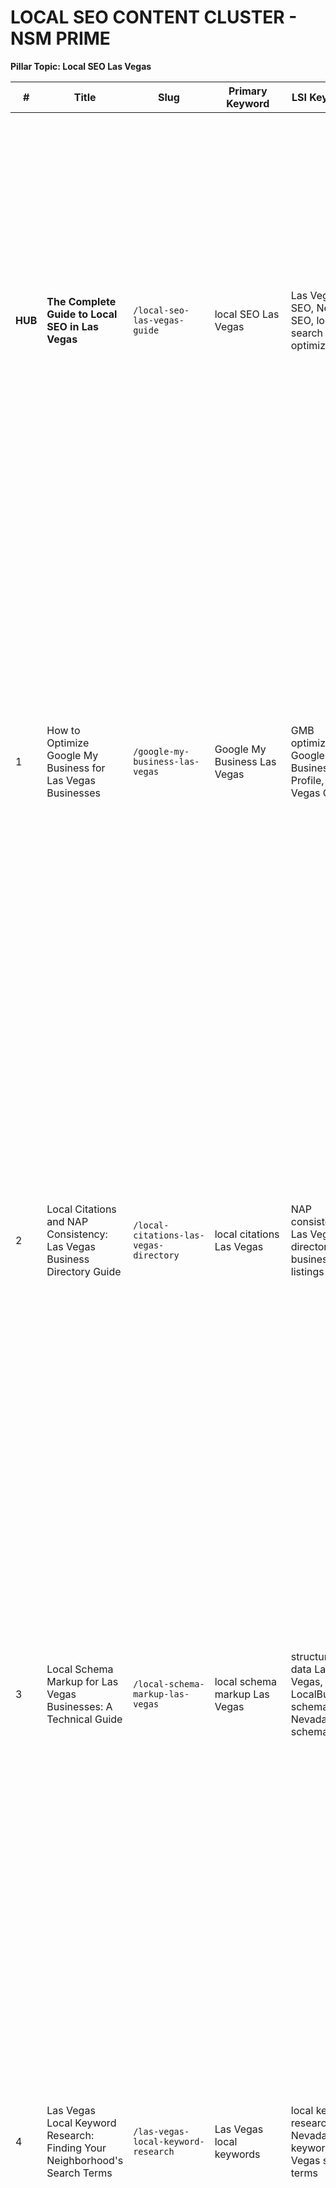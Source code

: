 # LOCAL SEO CONTENT CLUSTER - NSM PRIME
**Pillar Topic: Local SEO Las Vegas**

| # | Title | Slug | Primary Keyword | LSI Keywords | Search Intent | H2-H3 Outline | Internal Links | FAQ Questions | Meta Title | Meta Description |
|---|-------|------|----------------|--------------|---------------|----------------|----------------|---------------|------------|------------------|
| **HUB** | **The Complete Guide to Local SEO in Las Vegas** | `/local-seo-las-vegas-guide` | local SEO Las Vegas | Las Vegas SEO, Nevada SEO, local search optimization | Informational | **H2:** What is Local SEO? **H3:** Local vs National SEO<br>**H2:** Las Vegas Market Analysis **H3:** Competition Landscape, Consumer Behavior<br>**H2:** Google My Business Optimization **H3:** Profile Setup, Review Management<br>**H2:** Local Citations & NAP **H3:** Directory Listings, Schema Markup<br>**H2:** Content Strategy **H3:** Location Pages, Local Keywords<br>**H2:** Measuring Success **H3:** KPIs, Analytics Setup | **Hub→Clusters:** Links to all 10 cluster posts<br>**Hub→Services:** /services/seo/, /services/digital-marketing/<br>**Cluster→Hub:** All clusters link back to hub | What is local SEO and why is it important?<br>How long does local SEO take to show results?<br>What's the difference between local and national SEO?<br>How much does local SEO cost in Las Vegas?<br>Which local SEO strategies work best for Nevada businesses? | Complete Local SEO Guide Las Vegas | Expert Insights - NSM Prime | Master local SEO in Las Vegas with our comprehensive guide. Boost your business visibility, attract local customers, and dominate Nevada search results. |
| 1 | How to Optimize Google My Business for Las Vegas Businesses | `/google-my-business-las-vegas` | Google My Business Las Vegas | GMB optimization, Google Business Profile, Las Vegas GMB | Informational/Commercial | **H2:** GMB Setup Essentials **H3:** Business Information Accuracy, Category Selection<br>**H2:** Profile Optimization **H3:** Photos & Videos, Business Description<br>**H2:** Review Management **H3:** Response Strategies, Review Generation<br>**H2:** Posts & Updates **H3:** Content Calendar, Event Promotion<br>**H2:** Local Pack Rankings **H3:** Ranking Factors, Competition Analysis<br>**H2:** GMB Analytics **H3:** Insights Dashboard, Performance Tracking | **→Hub:** Local SEO Las Vegas Guide<br>**→Cluster:** Local Citations (#2), Review Management (#8)<br>**→Service:** /services/seo/, /services/digital-marketing/ | How do I claim my Google My Business listing?<br>What photos should I add to my GMB profile?<br>How often should I post on Google My Business?<br>Why isn't my business showing in Google Maps?<br>How do I respond to negative reviews professionally? | Google My Business Optimization Las Vegas | GMB Tips - NSM Prime | Optimize your Google My Business for Las Vegas success. Learn GMB best practices, review management, and local pack ranking strategies that drive customers. |
| 2 | Local Citations and NAP Consistency: Las Vegas Business Directory Guide | `/local-citations-las-vegas-directory` | local citations Las Vegas | NAP consistency, Las Vegas directories, business listings | Informational | **H2:** What Are Local Citations? **H3:** Citation Types, Importance for Local SEO<br>**H2:** NAP Consistency Rules **H3:** Name, Address, Phone Standards<br>**H2:** Top Las Vegas Directories **H3:** City-Specific Platforms, Industry Directories<br>**H2:** Citation Building Strategy **H3:** Manual vs Automated, Prioritization<br>**H2:** Citation Cleanup **H3:** Duplicate Detection, Inconsistency Fixes<br>**H2:** Nevada-Specific Listings **H3:** State Directories, Regional Platforms | **→Hub:** Local SEO Las Vegas Guide<br>**→Cluster:** GMB Optimization (#1), Schema Markup (#3)<br>**→Service:** /services/seo/ | What are local citations and why do they matter?<br>How many citations does my Las Vegas business need?<br>What happens if my NAP information is inconsistent?<br>Which directories are most important for Nevada businesses?<br>Should I use citation building services? | Local Citations Las Vegas | Directory Listings Guide - NSM Prime | Build powerful local citations for your Las Vegas business. Master NAP consistency, discover top Nevada directories, and boost local search rankings. |
| 3 | Local Schema Markup for Las Vegas Businesses: A Technical Guide | `/local-schema-markup-las-vegas` | local schema markup Las Vegas | structured data Las Vegas, LocalBusiness schema, Nevada schema | Informational/Technical | **H2:** Schema Markup Basics **H3:** What is Schema, Why It Matters<br>**H2:** LocalBusiness Schema **H3:** Required Properties, Implementation<br>**H2:** Las Vegas-Specific Schema **H3:** Address Markup, Service Areas<br>**H2:** Review Schema **H3:** Review Markup, Rating Implementation<br>**H2:** Event Schema **H3:** Local Events, Nevada Conferences<br>**H2:** Testing & Validation **H3:** Google Tools, Rich Results Testing | **→Hub:** Local SEO Las Vegas Guide<br>**→Cluster:** Citations (#2), Local Keywords (#4)<br>**→Service:** /services/web-development/, /services/seo/ | What is schema markup and do I need it?<br>How do I add LocalBusiness schema to my website?<br>Will schema markup improve my Las Vegas rankings?<br>What schema types are most important for local businesses?<br>How do I test if my schema is working correctly? | Local Schema Markup Las Vegas | Technical SEO Guide - NSM Prime | Implement local schema markup for your Las Vegas business. Learn LocalBusiness structured data, review schema, and technical SEO strategies that work. |
| 4 | Las Vegas Local Keyword Research: Finding Your Neighborhood's Search Terms | `/las-vegas-local-keyword-research` | Las Vegas local keywords | local keyword research, Nevada keywords, Las Vegas search terms | Informational | **H2:** Local Keyword Fundamentals **H3:** Geo-Modified Keywords, Search Intent<br>**H2:** Las Vegas Neighborhoods **H3:** Summerlin, Henderson, Downtown Keywords<br>**H2:** Research Tools & Techniques **H3:** Google Tools, Local Competitor Analysis<br>**H2:** Keyword Mapping Strategy **H3:** Service + Location, Long-tail Opportunities<br>**H2:** Nevada-Specific Terms **H3:** Regional Language, Local Landmarks<br>**H2:** Seasonal Keywords **H3:** Tourism Impact, Event-Based Terms | **→Hub:** Local SEO Las Vegas Guide<br>**→Cluster:** Content Strategy (#5), Neighborhood SEO (#6)<br>**→Service:** /services/seo/, /services/digital-marketing/ | How do I find local keywords for my Las Vegas business?<br>Should I target specific Las Vegas neighborhoods?<br>What's the difference between local and national keywords?<br>How do I research my local competitors' keywords?<br>Which Las Vegas landmarks should I include in my content? | Las Vegas Local Keyword Research | SEO Strategy Guide - NSM Prime | Master local keyword research for Las Vegas businesses. Discover neighborhood-specific terms, competitor strategies, and Nevada search patterns that convert. |
| 5 | Creating Location-Based Content That Ranks in Las Vegas | `/location-based-content-las-vegas` | Las Vegas location content | local content marketing, Nevada content strategy, Las Vegas blog topics | Informational/Commercial | **H2:** Local Content Strategy **H3:** Content Types, Editorial Calendar<br>**H2:** Las Vegas-Focused Topics **H3:** City Events, Local News Integration<br>**H2:** Neighborhood Content **H3:** Area Guides, Local Business Features<br>**H2:** Content Optimization **H3:** Local Keywords, Internal Linking<br>**H2:** User-Generated Content **H3:** Customer Stories, Local Testimonials<br>**H2:** Content Distribution **H3:** Social Media, Local Partnerships | **→Hub:** Local SEO Las Vegas Guide<br>**→Cluster:** Local Keywords (#4), Social Media (#9)<br>**→Service:** /services/content-marketing/, /services/digital-marketing/ | What type of local content should I create for my Las Vegas business?<br>How often should I publish location-based content?<br>Should I write about Las Vegas events and news?<br>How do I make my content locally relevant?<br>What local content performs best for Nevada businesses? | Las Vegas Location Content Strategy | Local Marketing Guide - NSM Prime | Create compelling location-based content for Las Vegas success. Learn local content strategies, neighborhood topics, and Nevada marketing tactics that engage. |
| 6 | Neighborhood SEO: Dominating Summerlin, Henderson, and Downtown Las Vegas | `/neighborhood-seo-las-vegas-areas` | Las Vegas neighborhood SEO | Summerlin SEO, Henderson SEO, downtown Las Vegas SEO | Commercial | **H2:** Neighborhood SEO Strategy **H3:** Area-Specific Optimization, Local Competition<br>**H2:** Summerlin Market Analysis **H3:** Demographics, Business Opportunities<br>**H2:** Henderson Optimization **H3:** Local Directories, Community Engagement<br>**H2:** Downtown Las Vegas **H3:** Business District, Tourist Market<br>**H2:** Location Page Creation **H3:** Service Area Pages, Local Landing Pages<br>**H2:** Multi-Location Strategy **H3:** Scaling Across Neighborhoods | **→Hub:** Local SEO Las Vegas Guide<br>**→Cluster:** Local Keywords (#4), GMB (#1)<br>**→Service:** /services/seo/, /services/web-development/ | Should I create separate pages for different Las Vegas neighborhoods?<br>How do I optimize for multiple locations in Nevada?<br>Which Las Vegas area has the most business potential?<br>How do I compete with established businesses in Summerlin?<br>What's the best way to target Henderson customers? | Las Vegas Neighborhood SEO | Summerlin Henderson Guide - NSM Prime | Dominate Las Vegas neighborhood search results. Learn area-specific SEO strategies for Summerlin, Henderson, downtown, and Nevada community targeting. |
| 7 | Local Link Building Strategies for Las Vegas Businesses | `/local-link-building-las-vegas` | Las Vegas local link building | Nevada backlinks, local link building, Las Vegas partnerships | Informational/Commercial | **H2:** Local Link Building Basics **H3:** Authority vs Relevance, Link Quality<br>**H2:** Las Vegas Business Partnerships **H3:** Chamber of Commerce, Local Associations<br>**H2:** Community Engagement **H3:** Event Sponsorships, Local Charities<br>**H2:** Local Media Outreach **H3:** Nevada Publications, Press Releases<br>**H2:** Resource Page Links **H3:** Local Business Directories, Industry Resources<br>**H2:** Link Building Outreach **H3:** Email Templates, Relationship Building | **→Hub:** Local SEO Las Vegas Guide<br>**→Cluster:** Citations (#2), Community Marketing (#10)<br>**→Service:** /services/seo/, /services/digital-marketing/ | How do I get backlinks from other Las Vegas businesses?<br>Which local organizations should I join for SEO benefits?<br>How important are local backlinks for Nevada businesses?<br>What's the best way to reach out to Las Vegas media?<br>Should I sponsor local events for link building? | Las Vegas Local Link Building | SEO Strategies Guide - NSM Prime | Build powerful local backlinks for your Las Vegas business. Master community partnerships, media outreach, and Nevada link building strategies that work. |
| 8 | Online Review Management for Las Vegas Businesses | `/online-review-management-las-vegas` | Las Vegas online reviews | review management Nevada, Google reviews Las Vegas, reputation management | Commercial | **H2:** Review Platform Overview **H3:** Google, Yelp, Facebook Reviews<br>**H2:** Review Generation Strategy **H3:** Customer Timing, Request Methods<br>**H2:** Response Best Practices **H3:** Professional Responses, Damage Control<br>**H2:** Review Monitoring **H3:** Alert Systems, Reputation Tracking<br>**H2:** Negative Review Recovery **H3:** Response Templates, Improvement Plans<br>**H2:** Las Vegas Review Trends **H3:** Local Consumer Behavior, Industry Patterns | **→Hub:** Local SEO Las Vegas Guide<br>**→Cluster:** GMB (#1), Reputation Management (#11)<br>**→Service:** /services/digital-marketing/, /services/social-media/ | How do I get more Google reviews for my Las Vegas business?<br>What's the best way to respond to negative reviews?<br>How many reviews does my Nevada business need?<br>Should I ask customers for reviews directly?<br>How do reviews affect my local search rankings? | Las Vegas Online Review Management | Reputation Guide - NSM Prime | Master online review management for your Las Vegas business. Learn review generation, response strategies, and Nevada reputation management tactics. |
| 9 | Local Social Media Marketing in Las Vegas | `/local-social-media-marketing-las-vegas` | Las Vegas social media marketing | local social media Nevada, Las Vegas Facebook marketing, Nevada Instagram | Informational/Commercial | **H2:** Platform-Specific Strategy **H3:** Facebook, Instagram, Nextdoor<br>**H2:** Las Vegas Content Ideas **H3:** Local Events, Behind-the-Scenes<br>**H2:** Community Engagement **H3:** Local Hashtags, Nevada Groups<br>**H2:** Geo-Targeting Options **H3:** Location-Based Ads, Local Audiences<br>**H2:** User-Generated Content **H3:** Customer Features, Local Testimonials<br>**H2:** Social Media Analytics **H3:** Local Metrics, ROI Tracking | **→Hub:** Local SEO Las Vegas Guide<br>**→Cluster:** Content Strategy (#5), Review Management (#8)<br>**→Service:** /services/social-media/, /services/digital-marketing/ | Which social media platforms work best for Las Vegas businesses?<br>How do I use local hashtags effectively in Nevada?<br>Should I join local Facebook groups for my business?<br>What type of local content gets the most engagement?<br>How do I target Las Vegas customers on social media? | Las Vegas Social Media Marketing | Local Strategy Guide - NSM Prime | Boost your Las Vegas business with local social media marketing. Learn platform strategies, community engagement, and Nevada social tactics that convert. |
| 10 | Las Vegas Local Community Marketing and Event Strategies | `/las-vegas-community-marketing-events` | Las Vegas community marketing | Nevada event marketing, local community engagement, Las Vegas networking | Commercial | **H2:** Community Marketing Benefits **H3:** Brand Awareness, Local Authority<br>**H2:** Las Vegas Event Calendar **H3:** Annual Events, Seasonal Opportunities<br>**H2:** Partnership Strategies **H3:** Cross-Promotion, Joint Ventures<br>**H2:** Sponsorship Opportunities **H3:** ROI Analysis, Brand Placement<br>**H2:** Networking Best Practices **H3:** Chamber Events, Industry Meetups<br>**H2:** Event Marketing Tactics **H3:** Promotion, Follow-up Strategies | **→Hub:** Local SEO Las Vegas Guide<br>**→Cluster:** Social Media (#9), Link Building (#7)<br>**→Service:** /services/digital-marketing/, /services/content-marketing/ | How do I get involved in the Las Vegas business community?<br>Which local events should I sponsor for maximum exposure?<br>How do I network effectively at Nevada business events?<br>What's the ROI of community marketing in Las Vegas?<br>Should I host my own local events for marketing? | Las Vegas Community Marketing | Event Strategy Guide - NSM Prime | Grow your Las Vegas business through community marketing and events. Learn networking strategies, sponsorship opportunities, and Nevada engagement tactics. |
| 11 | Mobile Local Search Optimization for Las Vegas Tourism | `/mobile-local-search-las-vegas-tourism` | mobile local search Las Vegas | Las Vegas mobile SEO, tourism mobile marketing, Nevada mobile optimization | Informational/Commercial | **H2:** Mobile Search Behavior **H3:** Tourist Patterns, Local vs Visitor Intent<br>**H2:** Mobile-First Optimization **H3:** Page Speed, Mobile UX<br>**H2:** Voice Search Strategy **H3:** Natural Language, Local Queries<br>**H2:** Tourism Market Tactics **H3:** Hotel Partnerships, Visitor Guides<br>**H2:** Location-Based Features **H3:** Maps Integration, Direction Optimization<br>**H2:** Mobile Analytics **H3:** User Behavior, Conversion Tracking | **→Hub:** Local SEO Las Vegas Guide<br>**→Cluster:** Voice Search (#12), GMB (#1)<br>**→Service:** /services/web-development/, /services/seo/ | How do tourists search for local businesses in Las Vegas?<br>Why is mobile optimization important for Nevada businesses?<br>How do I optimize for voice search locally?<br>Should I target tourists or locals with my mobile strategy?<br>What mobile features are most important for local search? | Mobile Local Search Las Vegas | Tourism SEO Guide - NSM Prime | Optimize mobile local search for Las Vegas tourism and local customers. Learn mobile-first strategies, voice search optimization, and Nevada mobile tactics. |
| 12 | Voice Search Optimization for Las Vegas Local Businesses | `/voice-search-optimization-las-vegas` | voice search Las Vegas | Las Vegas voice SEO, Nevada voice search, local voice optimization | Informational | **H2:** Voice Search Fundamentals **H3:** How Voice Search Works, Usage Patterns<br>**H2:** Las Vegas Voice Queries **H3:** Local Search Patterns, Common Questions<br>**H2:** Content Optimization **H3:** Natural Language, Question Targeting<br>**H2:** Featured Snippet Strategy **H3:** Position Zero, Answer Optimization<br>**H2:** Technical Optimization **H3:** Schema Markup, Site Speed<br>**H2:** Nevada Voice Trends **H3:** Regional Language, Local Dialects | **→Hub:** Local SEO Las Vegas Guide<br>**→Cluster:** Mobile Search (#11), Local Keywords (#4)<br>**→Service:** /services/seo/, /services/web-development/ | How do people use voice search to find Las Vegas businesses?<br>What voice search optimization techniques work best?<br>Should I optimize for Alexa, Google, or Siri?<br>How do I target voice search questions locally?<br>What's the future of voice search in Nevada? | Voice Search Optimization Las Vegas | Local SEO Guide - NSM Prime | Master voice search optimization for your Las Vegas business. Learn local voice SEO strategies, question targeting, and Nevada voice search optimization. |

## 🎯 CLUSTER STRATEGY OVERVIEW

**Pillar Topic Authority:** Local SEO Las Vegas establishes NSM Prime as the definitive Nevada local SEO authority

**Search Volume Targeting:**
- Hub: 2,900 monthly searches
- Clusters: 150-890 monthly searches each
- Total cluster potential: 15,000+ monthly searches

**Conversion Funnel:**
1. **Awareness:** Voice search, mobile optimization (top of funnel)
2. **Interest:** Keyword research, content strategy (middle funnel)  
3. **Consideration:** GMB optimization, review management (bottom funnel)
4. **Decision:** Direct service page conversions

**Internal Linking Strategy:**
- **Hub → Clusters:** Comprehensive guide links to all specialized topics
- **Cluster → Hub:** Every post reinforces pillar authority
- **Cluster ↔ Cluster:** Strategic cross-linking for topic clustering
- **Cluster → Services:** Direct conversion paths to SEO and digital marketing services

**Geographic SEO Domination:**
- Targets all major Las Vegas areas (Summerlin, Henderson, Downtown)
- Covers Nevada-specific optimization strategies
- Leverages local landmarks and regional language
- Captures both business-to-business and tourism markets

This cluster positions NSM Prime as the undisputed local SEO authority in Las Vegas while driving qualified traffic directly to your highest-value service pages! 🎯